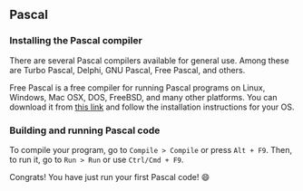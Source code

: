 ## Pascal

### Installing the Pascal compiler

There are several Pascal compilers available for general use. Among these are Turbo Pascal, Delphi, GNU Pascal, Free Pascal, and others.

Free Pascal is a free compiler for running Pascal programs on Linux, Windows, Mac OSX, DOS, FreeBSD, and many other platforms. You can download it from [this link](http://www.freepascal.org/download.var) and follow the installation instructions for your OS.

### Building and running Pascal code
To compile your program, go to `Compile > Compile` or press `Alt + F9`. Then, to run it, go to `Run > Run` or use `Ctrl/Cmd + F9`.

Congrats! You have just run your first Pascal code! :smile:

